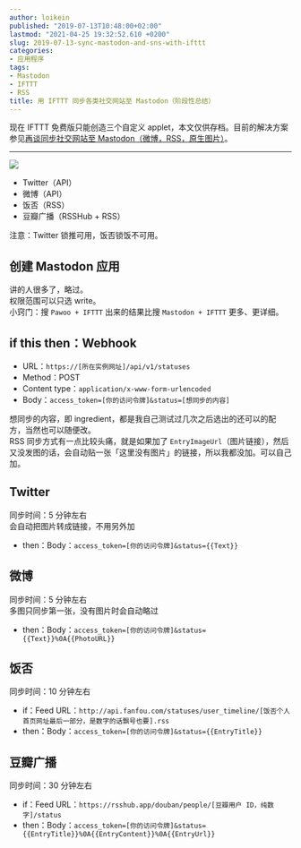 ```yaml
---
author: loikein
published: "2019-07-13T10:48:00+02:00"
lastmod: "2021-04-25 19:32:52.610 +0200"
slug: 2019-07-13-sync-mastodon-and-sns-with-ifttt
categories:
- 应用程序
tags:
- Mastodon
- IFTTT
- RSS
title: 用 IFTTT 同步各类社交网站至 Mastodon（阶段性总结）
---
```

现在 IFTTT 免费版只能创造三个自定义 applet，本文仅供存档。目前的解决方案参见[再谈同步社交网站至 Mastodon（微博，RSS，原生图片）](../2020-03-09-sync-mastodon-and-sns-again/)。

***

![](/post-img/2019-07-13-sync-mastodon.png)


-   Twitter（API）
-   微博（API）
-   饭否（RSS）
-   豆瓣广播（RSSHub + RSS）

注意：Twitter 锁推可用，饭否锁饭不可用。  


## 创建 Mastodon 应用

讲的人很多了，略过。  
权限范围可以只选 write。  
小窍门：搜 `Pawoo + IFTTT` 出来的结果比搜 `Mastodon + IFTTT` 更多、更详细。  
  

## if this then：Webhook

-   URL：`https://[所在实例网址]/api/v1/statuses`
-   Method：POST
-   Content type：`application/x-www-form-urlencoded`
-   Body：`access_token=[你的访问令牌]&status=[想同步的内容]`

想同步的内容，即
ingredient，都是我自己测试过几次之后选出的还可以的配方，当然也可以随便改。  
RSS 同步方式有一点比较头痛，就是如果加了
`EntryImageUrl`（图片链接），然后又没发图的话，会自动贴一张「这里没有图片」的链接，所以我都没加。可以自己加。  
  

## Twitter

同步时间：5 分钟左右  
会自动把图片转成链接，不用另外加  

-   then：Body：`access_token=[你的访问令牌]&status={{Text}}`

  

## 微博

同步时间：5 分钟左右  
多图只同步第一张，没有图片时会自动略过  

-   then：Body：`access_token=[你的访问令牌]&status={{Text}}%0A{{PhotoURL}}`

  

## 饭否

同步时间：10 分钟左右  

-   if：Feed
    URL：`http://api.fanfou.com/statuses/user_timeline/[饭否个人首页网址最后一部分，是数字的话飘号也要].rss`
-   then：Body：`access_token=[你的访问令牌]&status={{EntryTitle}}`

  

## 豆瓣广播

同步时间：30 分钟左右  

-   if：Feed
    URL：`https://rsshub.app/douban/people/[豆瓣用户 ID，纯数字]/status`
-   then：Body：`access_token=[你的访问令牌]&status={{EntryTitle}}%0A{{EntryContent}}%0A{{EntryUrl}}`
